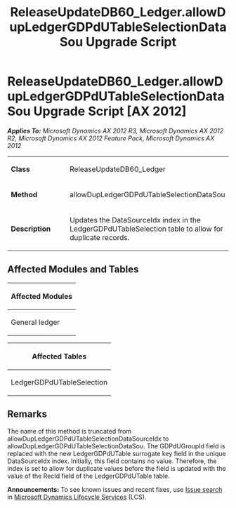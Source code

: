 ﻿---
title: ReleaseUpdateDB60_Ledger.allowDupLedgerGDPdUTableSelectionDataSou Upgrade Script
TOCTitle: ReleaseUpdateDB60_Ledger.allowDupLedgerGDPdUTableSelectionDataSou Upgrade Script
ms:assetid: 823268fc-04fe-5bb0-f67d-e60b53f5973e
ms:mtpsurl: https://msdn.microsoft.com/en-us/library/JJ685942(v=AX.60)
ms:contentKeyID: 49709395
ms.date: 05/18/2015
mtps_version: v=AX.60
---

# ReleaseUpdateDB60\_Ledger.allowDupLedgerGDPdUTableSelectionDataSou Upgrade Script [AX 2012]


_**Applies To:** Microsoft Dynamics AX 2012 R3, Microsoft Dynamics AX 2012 R2, Microsoft Dynamics AX 2012 Feature Pack, Microsoft Dynamics AX 2012_

<table>
<colgroup>
<col style="width: 50%" />
<col style="width: 50%" />
</colgroup>
<tbody>
<tr class="odd">
<td><p><strong>Class</strong></p></td>
<td><p>ReleaseUpdateDB60_Ledger</p></td>
</tr>
<tr class="even">
<td><p><strong>Method</strong></p></td>
<td><p>allowDupLedgerGDPdUTableSelectionDataSou</p></td>
</tr>
<tr class="odd">
<td><p><strong>Description</strong></p></td>
<td><p>Updates the DataSourceIdx index in the LedgerGDPdUTableSelection table to allow for duplicate records.</p></td>
</tr>
</tbody>
</table>


## Affected Modules and Tables

<table>
<colgroup>
<col style="width: 100%" />
</colgroup>
<thead>
<tr class="header">
<th><p>Affected Modules</p></th>
</tr>
</thead>
<tbody>
<tr class="odd">
<td><p>General ledger</p></td>
</tr>
</tbody>
</table>


<table>
<colgroup>
<col style="width: 100%" />
</colgroup>
<thead>
<tr class="header">
<th><p>Affected Tables</p></th>
</tr>
</thead>
<tbody>
<tr class="odd">
<td><p>LedgerGDPdUTableSelection</p></td>
</tr>
</tbody>
</table>


## Remarks

The name of this method is truncated from allowDupLedgerGDPdUTableSelectionDataSourceIdx to allowDupLedgerGDPdUTableSelectionDataSou. The GDPdUGroupId field is replaced with the new LedgerGDPdUTable surrogate key field in the unique DataSourceIdx index. Initially, this field contains no value. Therefore, the index is set to allow for duplicate values before the field is updated with the value of the RecId field of the LedgerGDPdUTable table.

  
**Announcements:** To see known issues and recent fixes, use [Issue search](http://go.microsoft.com/fwlink/?linkid=389258) in [Microsoft Dynamics Lifecycle Services](http://go.microsoft.com/fwlink/?linkid=306505) (LCS).

